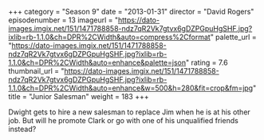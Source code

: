+++
category = "Season 9"
date = "2013-01-31"
director = "David Rogers"
episodenumber = 13
imageurl = "https://dato-images.imgix.net/151/1471788858-ndz7qR2Vk7gtvx6gDZPGpuHgSHF.jpg?ixlib=rb-1.1.0&ch=DPR%2CWidth&auto=compress%2Cformat"
palette_url = "https://dato-images.imgix.net/151/1471788858-ndz7qR2Vk7gtvx6gDZPGpuHgSHF.jpg?ixlib=rb-1.1.0&ch=DPR%2CWidth&auto=enhance&palette=json"
rating = 7.6
thumbnail_url = "https://dato-images.imgix.net/151/1471788858-ndz7qR2Vk7gtvx6gDZPGpuHgSHF.jpg?ixlib=rb-1.1.0&ch=DPR%2CWidth&auto=enhance&w=500&h=280&fit=crop&fm=jpg"
title = "Junior Salesman"
weight = 183
+++

Dwight gets to hire a new salesman to replace Jim when he is at his other job. But will he promote Clark or go with one of his unqualified friends instead?